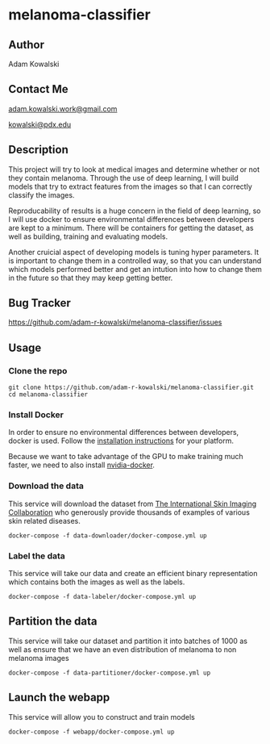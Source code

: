 # melanoma-classifier

## Author

Adam Kowalski

## Contact Me

adam.kowalski.work@gmail.com

kowalski@pdx.edu

## Description

This project will try to look at medical images and determine whether or not they contain melanoma.
Through the use of deep learning, I will build models that try to extract features from the images
so that I can correctly classify the images.

Reproducability of results is a huge concern in the field of deep learning, so I will use docker to
ensure environmental differences between developers are kept to a minimum. There will be containers
for getting the dataset, as well as building, training and evaluating models.

Another cruicial aspect of developing models is tuning hyper parameters. It is important to change them
in a controlled way, so that you can understand which models performed better and get an intution into
how to change them in the future so that they may keep getting better.

## Bug Tracker

https://github.com/adam-r-kowalski/melanoma-classifier/issues

## Usage

### Clone the repo

```
git clone https://github.com/adam-r-kowalski/melanoma-classifier.git
cd melanoma-classifier
```

### Install Docker

In order to ensure no environmental differences between developers, docker is used.
Follow the [installation instructions](https://docs.docker.com/install/) for your platform.

Because we want to take advantage of the GPU to make training much faster, we need to also
install [nvidia-docker](https://github.com/NVIDIA/nvidia-docker).

### Download the data

This service will download the dataset from [The International Skin Imaging Collaboration](https://isic-archive.com/#images)
who generously provide thousands of examples of various skin related diseases.

`docker-compose -f data-downloader/docker-compose.yml up`

### Label the data

This service will take our data and create an efficient binary representation which contains both
the images as well as the labels.

`docker-compose -f data-labeler/docker-compose.yml up`

## Partition the data

This service will take our dataset and partition it into batches of 1000 as well as ensure that we have
an even distribution of melanoma to non melanoma images

`docker-compose -f data-partitioner/docker-compose.yml up`

## Launch the webapp

This service will allow you to construct and train models

`docker-compose -f webapp/docker-compose.yml up`

